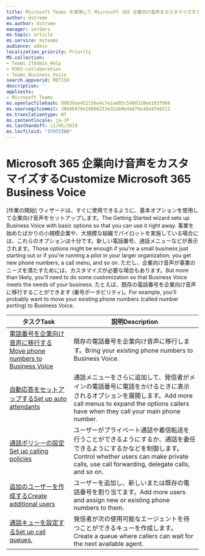 ```yaml
---
title: Microsoft Teams を使用して Microsoft 365 企業向け音声をカスタマイズする
author: dstrome
ms.author: dstrome
manager: serdars
ms.topic: article
ms.service: msteams
audience: admin
localization_priority: Priority
MS.collection:
- Teams_ITAdmin_Help
- M365-collaboration
- Teams_Business_Voice
search.appverid: MET150
description: ''
appliesto:
- Microsoft Teams
ms.openlocfilehash: 09839ae452156e4c7e1ad85c5400310ee103f966
ms.sourcegitcommit: 30b4b979e20066253e32ab9e44d79c48a97e6211
ms.translationtype: HT
ms.contentlocale: ja-JP
ms.lasthandoff: 11/05/2019
ms.locfileid: "37972388"
---
```

# <a name="customize-microsoft-365-business-voice"></a><span data-ttu-id="7b4d6-102">Microsoft 365 企業向け音声をカスタマイズする</span><span class="sxs-lookup"><span data-stu-id="7b4d6-102">Customize Microsoft 365 Business Voice</span></span>

<span data-ttu-id="7b4d6-103">[作業の開始] ウィザードは、すぐに使用できるように、基本オプションを使用して企業向け音声をセットアップします。</span><span class="sxs-lookup"><span data-stu-id="7b4d6-103">The Getting Started wizard sets up Business Voice with basic options so that you can use it right away.</span></span> <span data-ttu-id="7b4d6-104">事業を始めたばかりの小規模企業や、大規模な組織でパイロットを実施している場合には、これらのオプションは十分です。新しい電話番号、通話メニューなどが表示されます。</span><span class="sxs-lookup"><span data-stu-id="7b4d6-104">Those options might be enough if you're a small business just starting out or if you're running a pilot in your larger organization; you get new phone numbers, a call menu, and so on.</span></span> <span data-ttu-id="7b4d6-105">ただし、企業向け音声が事業のニーズを満たすためには、カスタマイズが必要な場合もあります。</span><span class="sxs-lookup"><span data-stu-id="7b4d6-105">But more than likely, you'll need to do some customization so that Business Voice meets the needs of your business.</span></span> <span data-ttu-id="7b4d6-106">たとえば、既存の電話番号を企業向け音声に移行することができます (番号ポータビリティ)。</span><span class="sxs-lookup"><span data-stu-id="7b4d6-106">For example, you'll probably want to move your existing phone numbers (called number porting) to Business Voice.</span></span>

| <span data-ttu-id="7b4d6-107">タスク</span><span class="sxs-lookup"><span data-stu-id="7b4d6-107">Task</span></span>                                                          | <span data-ttu-id="7b4d6-108">説明</span><span class="sxs-lookup"><span data-stu-id="7b4d6-108">Description</span></span>                                                                                          |
|---------------------------------------------------------------|------------------------------------------------------------------------------------------------------|
| [<span data-ttu-id="7b4d6-109">電話番号を企業向け音声に移行する</span><span class="sxs-lookup"><span data-stu-id="7b4d6-109">Move phone numbers to Business Voice</span></span>](port-phone-numbers.md) | <span data-ttu-id="7b4d6-110">既存の電話番号を企業向け音声に移行します。</span><span class="sxs-lookup"><span data-stu-id="7b4d6-110">Bring your existing phone numbers to Business Voice.</span></span>                                                 |
| [<span data-ttu-id="7b4d6-111">自動応答をセットアップする</span><span class="sxs-lookup"><span data-stu-id="7b4d6-111">Set up auto attendants</span></span>](set-up-auto-attendants.md)           | <span data-ttu-id="7b4d6-112">通話メニューをさらに追加して、発信者がメインの電話番号に電話をかけるときに表示されるオプションを展開します。</span><span class="sxs-lookup"><span data-stu-id="7b4d6-112">Add more call menus to expand the options callers have when they call your main phone number.</span></span>        |
| [<span data-ttu-id="7b4d6-113">通話ポリシーの設定</span><span class="sxs-lookup"><span data-stu-id="7b4d6-113">Set up calling policies</span></span>](set-up-policies.md)                 | <span data-ttu-id="7b4d6-114">ユーザーがプライベート通話や着信転送を行うことができるようにするか、通話を委任できるようにするかなどを制御します。</span><span class="sxs-lookup"><span data-stu-id="7b4d6-114">Control whether users can make private calls, use call forwarding, delegate calls, and so on.</span></span>        |
| [<span data-ttu-id="7b4d6-115">追加のユーザーを作成する</span><span class="sxs-lookup"><span data-stu-id="7b4d6-115">Create additional users</span></span>](create-users.md)                    | <span data-ttu-id="7b4d6-116">ユーザーを追加し、新しいまたは既存の電話番号を割り当てます。</span><span class="sxs-lookup"><span data-stu-id="7b4d6-116">Add more users and assign new or existing phone numbers to them.</span></span>                                     |
| [<span data-ttu-id="7b4d6-117">通話キューを設定する</span><span class="sxs-lookup"><span data-stu-id="7b4d6-117">Set up call queues.</span></span>](set-up-call-queues.md)                   | <span data-ttu-id="7b4d6-118">発信者が次の使用可能なエージェントを待つことができるキューを作成します。</span><span class="sxs-lookup"><span data-stu-id="7b4d6-118">Create a queue where callers can wait for the next available agent.</span></span>                                  |

